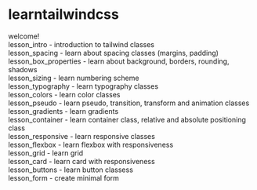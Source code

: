 # learntailwindcss

welcome! \
lesson_intro - introduction to tailwind classes \
lesson_spacing - learn about spacing classes (margins, padding) \
lesson_box_properties - learn about background, borders, rounding, shadows \
lesson_sizing - learn numbering scheme \
lesson_typography - learn typography classes \
lesson_colors - learn color classes \
lesson_pseudo - learn pseudo, transition, transform and animation classes \
lesson_gradients - learn gradients \
lesson_container - learn container class, relative and absolute positioning class \
lesson_responsive - learn responsive classes \
lesson_flexbox - learn flexbox with responsiveness \
lesson_grid - learn grid \
lesson_card - learn card with responsiveness \
lesson_buttons - learn button classess \
lesson_form - create minimal form
